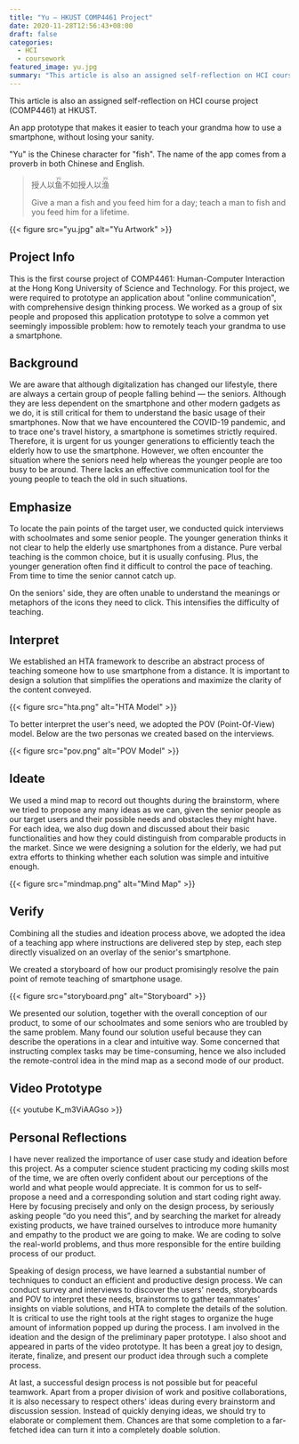 ```yaml
---
title: "Yu – HKUST COMP4461 Project"
date: 2020-11-28T12:56:43+08:00
draft: false
categories:
  - HCI
  - coursework
featured_image: yu.jpg
summary: "This article is also an assigned self-reflection on HCI course project (COMP4461) at HKUST. An app prototype that makes it easier to teach your grandma how to use a smartphone, without losing your sanity."
---
```


This article is also an assigned self-reflection on HCI course project (COMP4461) at HKUST.

An app prototype that makes it easier to teach your grandma how to use a smartphone, without losing your sanity.

"Yu" is the Chinese character for "fish". The name of the app comes from a proverb in both Chinese and English.

> 授人以<ruby>鱼<rp>(</rp><rt>yú</rt><rp>)</rp></ruby>不如授人以<ruby>渔<rp>(</rp><rt>yú</rt><rp>)</rp></ruby>
>
> Give a man a fish and you feed him for a day; teach a man to fish and you feed him for a lifetime.

{{< figure src="yu.jpg" alt="Yu Artwork" >}}

## Project Info

This is the first course project of COMP4461: Human-Computer Interaction at the Hong Kong University of Science and Technology. For this project, we were required to prototype an application about "online communication", with comprehensive design thinking process. We worked as a group of six people and proposed this application prototype to solve a common yet seemingly impossible problem: how to remotely teach your grandma to use a smartphone.

## Background

We are aware that although digitalization has changed our lifestyle, there are always a certain group of people falling behind — the seniors. Although they are less dependent on the smartphone and other modern gadgets as we do, it is still critical for them to understand the basic usage of their smartphones. Now that we have encountered the COVID-19 pandemic, and to trace one's travel history, a smartphone is sometimes strictly required. Therefore, it is urgent for us younger generations to efficiently teach the elderly how to use the smartphone. However, we often encounter the situation where the seniors need help whereas the younger people are too busy to be around. There lacks an effective communication tool for the young people to teach the old in such situations.

## Emphasize

To locate the pain points of the target user, we conducted quick interviews with schoolmates and some senior people. The younger generation thinks it not clear to help the elderly use smartphones from a distance. Pure verbal teaching is the common choice, but it is usually confusing. Plus, the younger generation often find it difficult to control the pace of teaching. From time to time the senior cannot catch up.

On the seniors' side, they are often unable to understand the meanings or metaphors of the icons they need to click. This intensifies the difficulty of teaching.

## Interpret

We established an HTA framework to describe an abstract process of teaching someone how to use smartphone from a distance. It is important to design a solution that simplifies the operations and maximize the clarity of the content conveyed.

{{< figure src="hta.png" alt="HTA Model" >}}

To better interpret the user's need, we adopted the POV (Point-Of-View) model. Below are the two personas we created based on the interviews.

{{< figure src="pov.png" alt="POV Model" >}}

## Ideate

We used a mind map to record out thoughts during the brainstorm, where we tried to propose any many ideas as we can, given the senior people as our target users and their possible needs and obstacles they might have. For each idea, we also dug down and discussed about their basic functionalities and how they could distinguish from comparable products in the market. Since we were designing a solution for the elderly, we had put extra efforts to thinking whether each solution was simple and intuitive enough.

{{< figure src="mindmap.png" alt="Mind Map" >}}

## Verify
Combining all the studies and ideation process above, we adopted the idea of a teaching app where instructions are delivered step by step, each step directly visualized on an overlay of the senior's smartphone.

We created a storyboard of how our product promisingly resolve the pain point of remote teaching of smartphone usage.

{{< figure src="storyboard.png" alt="Storyboard" >}}

We presented our solution, together with the overall conception of our product, to some of our schoolmates and some seniors who are troubled by the same problem. Many found our solution useful because they can describe the operations in a clear and intuitive way. Some concerned that instructing complex tasks may be time-consuming, hence we also included the remote-control idea in the mind map as a second mode of our product.

## Video Prototype

{{< youtube K_m3ViAAGso >}}

## Personal Reflections

I have never realized the importance of user case study and ideation before this project. As a computer science student practicing my coding skills most of the time, we are often overly confident about our perceptions of the world and what people would appreciate. It is common for us to self-propose a need and a corresponding solution and start coding right away. Here by focusing precisely and only on the design process, by seriously asking people “do you need this”, and by searching the market for already existing products, we have trained ourselves to introduce more humanity and empathy to the product we are going to make. We are coding to solve the real-world problems, and thus more responsible for the entire building process of our product.

Speaking of design process, we have learned a substantial number of techniques to conduct an efficient and productive design process. We can conduct survey and interviews to discover the users' needs, storyboards and POV to interpret these needs, brainstorms to gather teammates' insights on viable solutions, and HTA to complete the details of the solution. It is critical to use the right tools at the right stages to organize the huge amount of information popped up during the process. I am involved in the ideation and the design of the preliminary paper prototype. I also shoot and appeared in parts of the video prototype. It has been a great joy to design, iterate, finalize, and present our product idea through such a complete process.

At last, a successful design process is not possible but for peaceful teamwork. Apart from a proper division of work and positive collaborations, it is also necessary to respect others' ideas during every brainstorm and discussion session. Instead of quickly denying ideas, we should try to elaborate or complement them. Chances are that some completion to a far-fetched idea can turn it into a completely doable solution.
